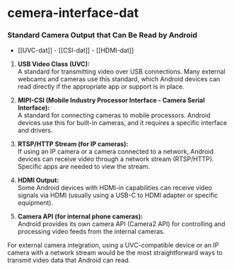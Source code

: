 
# cemera-interface-dat


### Standard Camera Output that Can Be Read by Android

- [[UVC-dat]] - [[CSI-dat]] - [[HDMI-dat]]

1. **USB Video Class (UVC):**  
   A standard for transmitting video over USB connections. Many external webcams and cameras use this standard, which Android devices can read directly if the appropriate app or support is in place.

2. **MIPI-CSI (Mobile Industry Processor Interface - Camera Serial Interface):**  
   A standard for connecting cameras to mobile processors. Android devices use this for built-in cameras, and it requires a specific interface and drivers.

3. **RTSP/HTTP Stream (for IP cameras):**  
   If using an IP camera or a camera connected to a network, Android devices can receive video through a network stream (RTSP/HTTP). Specific apps are needed to view the stream.

4. **HDMI Output:**  
   Some Android devices with HDMI-in capabilities can receive video signals via HDMI (usually using a USB-C to HDMI adapter or specific equipment).

5. **Camera API (for internal phone cameras):**  
   Android provides its own camera API (Camera2 API) for controlling and processing video feeds from the internal cameras.

For external camera integration, using a UVC-compatible device or an IP camera with a network stream would be the most straightforward ways to transmit video data that Android can read.
